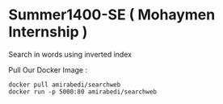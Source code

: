 # Summer1400-SE ( Mohaymen Internship )

Search in words using inverted index

Pull Our Docker Image :

```
docker pull amirabedi/searchweb
docker run -p 5000:80 amirabedi/searchweb
```